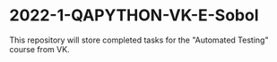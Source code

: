 # 2022-1-QAPYTHON-VK-E-Sobol
This repository will store completed tasks for the "Automated Testing" course from VK.
